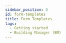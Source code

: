 ```yaml
---
sidebar_position: 3
id: form-templates
title: Form Templates
tags:
  - Getting started
  - Building Manager (BM)
---
```

